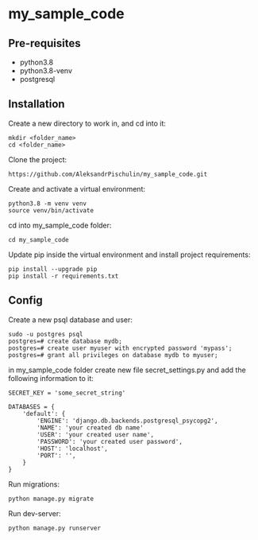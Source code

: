 # my_sample_code

## Pre-requisites
 - python3.8
 - python3.8-venv
 - postgresql

## Installation

Create a new directory to work in, and cd into it:
```
mkdir <folder_name>
cd <folder_name>
```
Clone the project:
```
https://github.com/AleksandrPischulin/my_sample_code.git
```
Create and activate a virtual environment:
```
python3.8 -m venv venv
source venv/bin/activate
```
cd into my_sample_code folder:
```
cd my_sample_code
```
Update pip inside the virtual environment and install project requirements:
```
pip install --upgrade pip
pip install -r requirements.txt
```
## Config
Create a new psql database and user:
```
sudo -u postgres psql
postgres=# create database mydb;
postgres=# create user myuser with encrypted password 'mypass';
postgres=# grant all privileges on database mydb to myuser;
```
in my_sample_code folder create new file secret_settings.py and add the following information to it:
```
SECRET_KEY = 'some_secret_string'

DATABASES = {
    'default': {
        'ENGINE': 'django.db.backends.postgresql_psycopg2',
        'NAME': 'your created db name'
        'USER': 'your created user name',
        'PASSWORD': 'your created user password',
        'HOST': 'localhost',
        'PORT': '',
    }
}

```
Run migrations:
```
python manage.py migrate
```
Run dev-server:
```
python manage.py runserver
```
